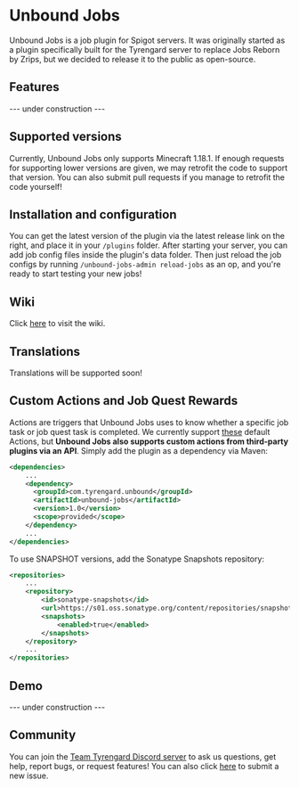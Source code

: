 # Unbound Jobs
Unbound Jobs is a job plugin for Spigot servers. It was originally started as a plugin specifically built for the Tyrengard server to replace Jobs Reborn by Zrips, but we decided to release it to the public as open-source.

## Features
--- under construction ---

## Supported versions
Currently, Unbound Jobs only supports Minecraft 1.18.1. If enough requests for supporting lower versions are given, we may retrofit the code to support that version. You can also submit pull requests if you manage to retrofit the code yourself!

## Installation and configuration
You can get the latest version of the plugin via the latest release link on the right, and place it in your `/plugins` folder. After starting your server, you can add job config files inside the plugin's data folder. Then just reload the job configs by running `/unbound-jobs-admin reload-jobs` as an op, and you're ready to start testing your new jobs!

## Wiki
Click [here](https://github.com/Team-Tyrengard/Unbound-Jobs/wiki) to visit the wiki.

## Translations
Translations will be supported soon!

## Custom Actions and Job Quest Rewards
Actions are triggers that Unbound Jobs uses to know whether a specific job task or job quest task is completed. We currently support [these](https://github.com/Team-Tyrengard/Unbound-Jobs/wiki/Actions#default) default Actions, but **Unbound Jobs also supports custom actions from third-party plugins via an API**. Simply add the plugin as a dependency via Maven:

```xml
<dependencies>
    ...
    <dependency>
      <groupId>com.tyrengard.unbound</groupId>
      <artifactId>unbound-jobs</artifactId>
      <version>1.0</version>
      <scope>provided</scope>
    </dependency>
    ...
</dependencies>
```
To use SNAPSHOT versions, add the Sonatype Snapshots repository:
```xml
<repositories>
    ...
    <repository>
        <id>sonatype-snapshots</id>
        <url>https://s01.oss.sonatype.org/content/repositories/snapshots/</url>
        <snapshots>
            <enabled>true</enabled>
        </snapshots>
    </repository>
    ...
</repositories>
```

## Demo
--- under construction ---

## Community
You can join the [Team Tyrengard Discord server](https://discord.gg/4Zct7WmYUD) to ask us questions, get help, report bugs, or request features! You can also click [here](https://github.com/Team-Tyrengard/Unbound-Jobs/issues/new/choose) to submit a new issue.